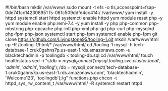 #!/bin/bash
mkdir /var/www/
sudo mount -t efs -o tls,accesspoint=fsap-0de741cc142308951 fs-061c509ddfe4cc414:/ /var/www/
yum install -y httpd 
systemctl start httpd
systemctl enable httpd
yum module reset php -y
yum module enable php:remi-7.4 -y
yum install -y php php-common php-mbstring php-opcache php-intl php-xml php-gd php-curl php-mysqlnd php-fpm php-json
systemctl start php-fpm
systemctl enable php-fpm
git clone https://github.com/Livingstone95/tooling-1.git
mkdir /var/www/html
cp -R /tooling-1/html/*  /var/www/html/
cd /tooling-1
mysql -h tech-database-1.cruk0gahns7p.us-east-1.rds.amazonaws.com -u blacktechadmin -p toolingdb < tooling-db.sql
cd /var/www/html/
touch healthstatus
sed -i "s/$db = mysqli_connect('mysql.tooling.svc.cluster.local', 'admin', 'admin', 'tooling');/$db = mysqli_connect('tech-database-1.cruk0gahns7p.us-east-1.rds.amazonaws.com', 'blacktechadmin', 'Welcome123', 'toolingdb');/g" functions.php
chcon -t httpd_sys_rw_content_t /var/www/html/ -R
systemctl restart httpd







